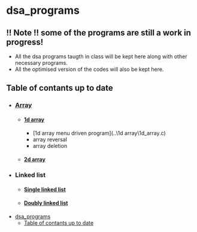 # dsa_programs

## !! Note !! some of the programs are still a work in progress!

- All the dsa programs taugth in class will be kept here along with other necessary programs.
- All the optimised version of the codes will also be kept here.

## Table of contants up to date
- ### [Array](https://github.com/risanpaul04/dsa_programs/tree/main/array)
    - #### [1d array](https://github.com/risanpaul04/dsa_programs/tree/main/array/1d%20array)
      - [1d array menu driven program](..\1d array\1d_array.c)
      - array reversal
      - array deletion 
    - #### [2d array](https://github.com/risanpaul04/dsa_programs/tree/main/array/2d%20array)
- ### Linked list
    - #### [Single linked list]()
    - #### [Doubly linked list]()
- [dsa\_programs](#dsa_programs)
  - [Table of contants up to date](#table-of-contants-up-to-date)

